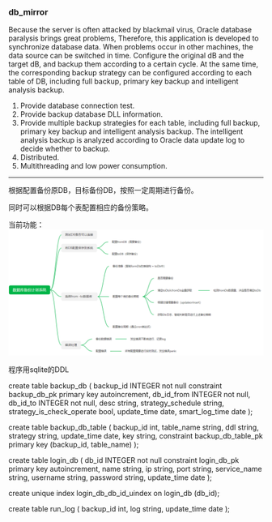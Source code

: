 ### db_mirror
Because the server is often attacked by blackmail virus, Oracle database paralysis brings great problems,
Therefore, this application is developed to synchronize database data. When problems occur in other machines, the data source can be switched in time.
Configure the original dB and the target dB, and backup them according to a certain cycle.
At the same time, the corresponding backup strategy can be configured according to each table of DB, including full backup, primary key backup and intelligent analysis backup.
1. Provide database connection test.
2. Provide backup database DLL information.
3. Provide multiple backup strategies for each table, including full backup, primary key backup and intelligent analysis backup.
The intelligent analysis backup is analyzed according to Oracle data update log to decide whether to backup.
4. Distributed.
5. Multithreading and low power consumption.
---
根据配置备份原DB，目标备份DB，按照一定周期进行备份。

同时可以根据DB每个表配置相应的备份策略。

当前功能：
![Image text](https://raw.githubusercontent.com/kealuya/db_mirror/master/img/design.png)

程序用sqlite的DDL

create table backup_db
(
	backup_id INTEGER not null
		constraint backup_db_pk
			primary key autoincrement,
	db_id_from INTEGER not null,
	db_id_to INTEGER not null,
	desc string,
	strategy_schedule string,
	strategy_is_check_operate bool,
	update_time date,
	smart_log_time date
);

create table backup_db_table
(
	backup_id int,
	table_name string,
	ddl string,
	strategy string,
	update_time date,
	key string,
	constraint backup_db_table_pk
		primary key (backup_id, table_name)
);

create table login_db
(
	db_id INTEGER not null
		constraint login_db_pk
			primary key autoincrement,
	name string,
	ip string,
	port string,
	service_name string,
	username string,
	password string,
	update_time date
);

create unique index login_db_db_id_uindex
	on login_db (db_id);

create table run_log
(
	backup_id int,
	log string,
	update_time date
);


